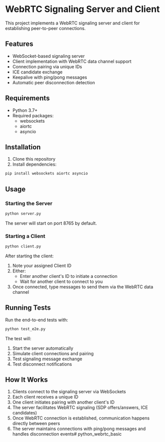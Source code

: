 # WebRTC Signaling Server and Client

This project implements a WebRTC signaling server and client for establishing peer-to-peer connections.

## Features

- WebSocket-based signaling server
- Client implementation with WebRTC data channel support
- Connection pairing via unique IDs
- ICE candidate exchange
- Keepalive with ping/pong messages
- Automatic peer disconnection detection

## Requirements

- Python 3.7+
- Required packages:
  - websockets
  - aiortc
  - asyncio

## Installation

1. Clone this repository
2. Install dependencies:

```bash
pip install websockets aiortc asyncio
```

## Usage

### Starting the Server

```bash
python server.py
```

The server will start on port 8765 by default.

### Starting a Client

```bash
python client.py
```

After starting the client:
1. Note your assigned Client ID
2. Either:
   - Enter another client's ID to initiate a connection
   - Wait for another client to connect to you
3. Once connected, type messages to send them via the WebRTC data channel

## Running Tests

Run the end-to-end tests with:

```bash
python test_e2e.py
```

The test will:
1. Start the server automatically
2. Simulate client connections and pairing
3. Test signaling message exchange
4. Test disconnect notifications

## How It Works

1. Clients connect to the signaling server via WebSockets
2. Each client receives a unique ID
3. One client initiates pairing with another client's ID
4. The server facilitates WebRTC signaling (SDP offers/answers, ICE candidates)
5. Once WebRTC connection is established, communication happens directly between peers
6. The server maintains connections with ping/pong messages and handles disconnection events# python_webrtc_basic
